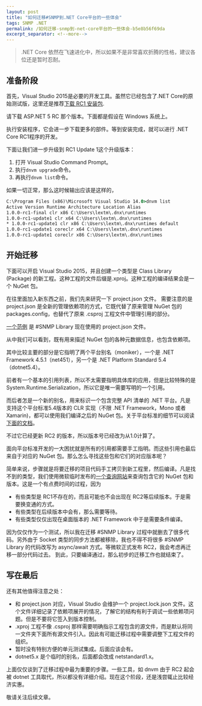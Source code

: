 ```yaml
---
layout: post
title: "如何迁移#SNMP到.NET Core平台的一些体会"
tags: SNMP .NET
permalink: /如何迁移-snmp到-net-core平台的一些体会-b5e8b56f69da
excerpt_separator: <!--more-->
---
```

> .NET Core 依然在飞速进化中，所以如果不是非常喜欢折腾的性格，建议各位还是暂时忍耐。

## 准备阶段

首先，Visual Studio 2015是必要的开发工具。虽然它已经包含了.NET Core的原始测试版，这里还是推荐[下载 RC1 安装包](http://get.asp.net/).
<!--more-->

请下载 ASP.NET 5 RC 那个版本。下面都是假设在 Windows 系统上。

执行安装程序，它会进一步下载更多的部件。等到安装完成，就可以进行 .NET Core RC1程序的开发。

下面让我们进一步升级到 RC1 Update 1这个升级版本：

1. 打开 Visual Studio Command Prompt。
1. 执行`dnvm upgrade`命令。
1. 再执行`dnvm list`命令。

如果一切正常，那么这时候输出应该是这样的，
``` cmd
C:\Program Files (x86)\Microsoft Visual Studio 14.0>dnvm list
Active Version Runtime Architecture Location Alias
1.0.0-rc1-final clr x86 C:\Users\lextm\.dnx\runtimes
1.0.0-rc1-update1 clr x64 C:\Users\lextm\.dnx\runtimes
* 1.0.0-rc1-update1 clr x86 C:\Users\lextm\.dnx\runtimes default
1.0.0-rc1-update1 coreclr x64 C:\Users\lextm\.dnx\runtimes
1.0.0-rc1-update1 coreclr x86 C:\Users\lextm\.dnx\runtimes
```

## 开始迁移

下面可以开启 Visual Studio 2015，并且创建一个类型是 Class Library (Package) 的新工程。这种工程的文件后缀是.xproj。这种工程的编译结果会是一个 NuGet 包。

在往里面加入新东西之前，我们先来研究一下 project.json 文件。
需要注意的是 project.json 是全新的管理依赖项的方式，它既代替了原来管理 NuGet 包的 packages.config，也替代了原来 .csproj 工程文件中管理引用的部分。

[一个范例](https://github.com/lextudio/sharpsnmplib/blob/netcore5/SharpSnmpLib/project.json) 是 #SNMP Library 现在使用的 project.json 文件。

从中我们可以看到，既有用来描述 NuGet 包的各种元数据信息，也包含依赖项。

其中比较主要的部分是它指明了两个平台别名（moniker），一个是 .NET Framework 4.5.1（net451），另一个是 .NET Platform Standard 5.4（dotnet5.4）。

前者有一个基本的引用列表，所以不太需要指明具体库的应用，但是比较特殊的是 System.Runtime.Serialization，所以它是唯一需要写明的一个引用。

而后者怎是一个新的别名，用来标识一个包含完整 API 清单的 .NET 平台。凡是支持这个平台标准5.4版本的 CLR 实现（不限 .NET Framework，Mono 或者 Xamarin)，都可以使用我们编译之后的 NuGet 包。关于平台标准的细节可以阅读[下面的文档](https://github.com/dotnet/corefx/blob/master/Documentation/architecture/net-platform-standard.md)。

不过它已经更新 RC2 的版本，所以版本号已经改为从1.0计算了。

面向平台标准开发的一大困扰就是所有的引用都需要手工指明。而这些引用也最后来自于对应的 NuGet 包。那么怎么寻找这些包和它们的对应版本呢？

简单来说，步骤就是将要迁移的项目代码手工拷贝到新工程里，然后编译。凡是找不到的类型，我们使用微软临时发布的[一个查询网站](http://packagesearch.azurewebsites.net/)来查询包含它的 NuGet 包和版本。这是一个有点费时间的过程，因为

* 有些类型是 RC1不存在的，而且可能也不会出现在 RC2等后续版本。于是需要换变通的方式。
* 有些类型在后续版本中会有，那么需要等待。
* 有些类型仅仅出现在桌面版本的 .NET Framework 中于是需要条件编译。

因为仅仅作为一个测试，所以我在迁移 #SNMP Library 过程中就删去了很多代码。另外由于 Socket 类型的同步方法都被移除，我也不得不将很多 #SNMP Library 的代码改写为 async/await 方式。等微软正式发布 RC2，我会考虑再迁移一部分代码过去。
到此，只要编译通过，那么初步的迁移工作也就结束了。

## 写在最后
还有其他值得注意之处：

* 和 project.json 对应，Visual Studio 会维护一个 project.lock.json 文件。这个文件详细记录了依赖项展开的情况，了解它的结构有利于调试一些依赖项问题。但是不要将它签入到版本控制。
* .xproj 工程不像 .csproj 那样需要明确指示工程包含的源文件，而是默认将同一文件夹下面所有源文件引入。因此有可能迁移过程中需要调整下工程文件的组织。
* 暂时没有特别方便的单元测试集成。后面应该会有。
* dotnet5.x 是个临时的别名，后面都会改成 netstandard1.x。

上面仅仅谈到了迁移过程中最为重要的步骤。一些工具，如 dnvm 由于 RC2 起会被 dotnet 工具取代，所以都没有详细介绍。现在这个阶段，还是浅尝辄止比较经济实惠。

敬请关注后续文章。
